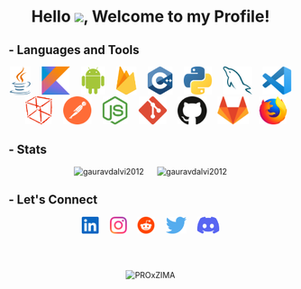 <html>
<body>

<h1 align = "center">Hello <img src="https://c.tenor.com/AUHgwWxTw14AAAAi/dm4uz3-foekoe.gif" width="28">, Welcome to my Profile!</h1>


## - Languages and Tools
<p align = "center">
<img src = "src/java.svg" height = "50">&nbsp&nbsp&nbsp&nbsp
<img src = "src/kotlin.svg" height = "50">&nbsp&nbsp&nbsp&nbsp
<img src = "src/android.svg" height = "50">&nbsp&nbsp&nbsp&nbsp
<img src = "src/firebase.svg" height = "50">&nbsp&nbsp&nbsp&nbsp
<img src = "src/cpp.svg" height = "50">&nbsp&nbsp&nbsp&nbsp
<img src = "src/python.svg" height = "50">&nbsp&nbsp&nbsp&nbsp
<img src = "src/mysql.svg" height = "50">&nbsp&nbsp&nbsp&nbsp
<img src = "src/vscode.svg" height = "50">&nbsp&nbsp&nbsp&nbsp
<img src = "src/netbeans.svg" height = "50">&nbsp&nbsp&nbsp&nbsp
<img src = "src/postman.svg" height = "50">&nbsp&nbsp&nbsp&nbsp
<img src = "src/nodejs.svg" height = "50">&nbsp&nbsp&nbsp&nbsp
<img src = "src/git.svg" height = "50">&nbsp&nbsp&nbsp&nbsp
<img src = "src/github.svg" height = "50">&nbsp&nbsp&nbsp&nbsp
<img src = "src/gitlab.svg" height = "50">&nbsp&nbsp&nbsp&nbsp
<img src = "src/firefox.svg" height = "50">
<!-- <img src = "https://img.shields.io/badge/Android-3BD482?style=for-the-badge&logo=android&logoColor=white">
<img src = "https://img.shields.io/badge/VS_Code-44A7EC?style=for-the-badge&logo=visual-studio-code&logoColor=white"> -->
</p>


## - Stats
<p align = "center">
<img src="https://github-readme-stats.vercel.app/api?username=gauravdalvi2012&include_all_commits=true&count_private=true&show_icons=true&theme=vision-friendly-dark&hide_border=false&custom_title=gauravdalvi2012%27s%20Github%20Stats&hide_border=true" width="48%" alt="gauravdalvi2012"/>
&nbsp&nbsp&nbsp&nbsp
<img src = "https://github-readme-streak-stats.herokuapp.com?user=gauravdalvi2012&theme=highcontrast&hide_border=true" width="48%" alt="gauravdalvi2012"/>
</p>


## - Let's Connect
<p align = "center">
<a href = "https://www.linkedin.com/in/gauravdalvi2012/"><img src = "src/linkedin.svg" height = "30"></a>&nbsp&nbsp&nbsp&nbsp
<a href = "https://www.instagram.com/gauravdalvi2012/"><img src = "src/instagram.svg" height = "30"></a>&nbsp&nbsp&nbsp&nbsp
<a href = "https://www.reddit.com/user/Gaurav_Dalvi"><img src = "src/reddit.svg" height = "30"></a>&nbsp&nbsp&nbsp&nbsp
<a href = "https://twitter.com/gauravdalvi2012"><img src = "src/twitter.svg" height = "30"></a>&nbsp&nbsp&nbsp&nbsp
<a href = "#"><img src = "src/discord.svg" height = "30"></a>
</p>

<br><br>
<p align="center">
  <img src="https://komarev.com/ghpvc/?username=gauravdalvi2012&label=Profile+Views&color=141321" alt="PROxZIMA" /> 
</p>

</body>
</html>

